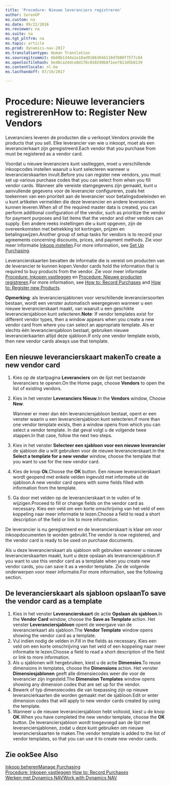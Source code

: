 ```yaml
---
title: 'Procedure: Nieuwe leveranciers registreren'
author: SorenGP
ms.custom: na
ms.date: 09/22/2016
ms.reviewer: na
ms.suite: na
ms.tgt_pltfrm: na
ms.topic: article
ms.prod: dynamics-nav-2017
ms.translationtype: Human Translation
ms.sourcegitcommit: 6b60b1344a1e18ad91863046110df880f75f7c04
ms.openlocfilehash: be40ca24dce8d1f8c010290b8f1ee7813d5b8139
ms.contentlocale: nl-be
ms.lasthandoff: 07/19/2017

---
```


# <a name="how-to-register-new-vendors"></a><span data-ttu-id="64011-102">Procedure: Nieuwe leveranciers registreren</span><span class="sxs-lookup"><span data-stu-id="64011-102">How to: Register New Vendors</span></span>
<span data-ttu-id="64011-103">Leveranciers leveren de producten die u verkoopt.</span><span class="sxs-lookup"><span data-stu-id="64011-103">Vendors provide the products that you sell.</span></span> <span data-ttu-id="64011-104">Elke leverancier van wie u inkoopt, moet als een leverancierkaart zijn geregistreerd.</span><span class="sxs-lookup"><span data-stu-id="64011-104">Each vendor that you purchase from must be registered as a vendor card.</span></span>

<span data-ttu-id="64011-105">Voordat u nieuwe leveranciers kunt vastleggen, moet u verschillende inkoopcodes instellen waaruit u kunt selecteren wanneer u leverancierskaarten invult.</span><span class="sxs-lookup"><span data-stu-id="64011-105">Before you can register new vendors, you must set up various purchase codes that you can select from when you fill vendor cards.</span></span> <span data-ttu-id="64011-106">Wanneer alle vereiste stamgegevens zijn gemaakt, kunt u aanvullende gegevens voor de leverancier configureren, zoals het toekennen van een prioriteit aan de leverancier voor betalingsdoeleinden en u kunt artikelen vermelden die deze leverancier en andere leveranciers kunnen leveren.</span><span class="sxs-lookup"><span data-stu-id="64011-106">When all of the required master data is created, you can perform additional configuration of the vendor, such as prioritize the vendor for payment purposes and list items that the vendor and other vendors can supply.</span></span> <span data-ttu-id="64011-107">Een andere reeks instellingen die u kunt opgeven, zijn de overeenkomsten met betrekking tot kortingen, prijzen en betalingswijzen.</span><span class="sxs-lookup"><span data-stu-id="64011-107">Another group of setup tasks for vendors is to record your agreements concerning discounts, prices, and payment methods.</span></span> <span data-ttu-id="64011-108">Zie voor meer informatie [Inkoop instellen](purchasing-setup-purchasing.md).</span><span class="sxs-lookup"><span data-stu-id="64011-108">For more information, see [Set Up Purchasing](purchasing-setup-purchasing.md).</span></span>

<span data-ttu-id="64011-109">Leverancierskaarten bevatten de informatie die is vereist om producten van de leverancier te kunnen kopen.</span><span class="sxs-lookup"><span data-stu-id="64011-109">Vendor cards hold the information that is required to buy products from the vendor.</span></span> <span data-ttu-id="64011-110">Zie voor meer informatie [Procedure: Inkopen vastleggen](purchasing-how-record-purchases.md) en [Procedure: Nieuwe producten registreren](inventory-how-register-new-products.md).</span><span class="sxs-lookup"><span data-stu-id="64011-110">For more information, see [How to: Record Purchases](purchasing-how-record-purchases.md) and [How to: Register new Products](inventory-how-register-new-products.md).</span></span>

<span data-ttu-id="64011-111">**Opmerking**: als leveranciersjablonen voor verschillende leveranciersoorten bestaan, wordt een venster automatisch weergegeven wanneer u een nieuwe leverancierskaart maakt, van waaruit u een geschikte leveranciersjabloon kunt selecteren.</span><span class="sxs-lookup"><span data-stu-id="64011-111">**Note**: If vendor templates exist for different vendor types, then a window appears when you create a new vendor card from where you can select an appropriate template.</span></span> <span data-ttu-id="64011-112">Als er slechts één leveranciersjabloon bestaat, gebruiken nieuwe leverancierkaarten altijd deze sjabloon.</span><span class="sxs-lookup"><span data-stu-id="64011-112">If only one vendor template exists, then new vendor cards always use that template.</span></span>

## <a name="to-create-a-new-vendor-card"></a><span data-ttu-id="64011-113">Een nieuwe leverancierskaart maken</span><span class="sxs-lookup"><span data-stu-id="64011-113">To create a new vendor card</span></span>
1. <span data-ttu-id="64011-114">Kies op de startpagina **Leveranciers** om de lijst met bestaande leveranciers te openen.</span><span class="sxs-lookup"><span data-stu-id="64011-114">On the Home page, choose **Vendors** to open the list of existing vendors.</span></span>  
2. <span data-ttu-id="64011-115">Kies in het venster **Leveranciers** **Nieuw**.</span><span class="sxs-lookup"><span data-stu-id="64011-115">In the **Vendors** window, Choose **New**.</span></span>

    <span data-ttu-id="64011-116">Wanneer er meer dan één leveranciersjabloon bestaat, opent er een venster waarin u een leveranciersjabloon kunt selecteren.</span><span class="sxs-lookup"><span data-stu-id="64011-116">If more than one vendor template exists, then a window opens from which you can select a vendor template.</span></span> <span data-ttu-id="64011-117">In dat geval volgt u de volgende twee stappen.</span><span class="sxs-lookup"><span data-stu-id="64011-117">In that case, follow the next two steps.</span></span>
3. <span data-ttu-id="64011-118">Kies in het venster **Selecteer een sjabloon voor een nieuwe leverancier** de sjabloon die u wilt gebruiken voor de nieuwe leverancierskaart.</span><span class="sxs-lookup"><span data-stu-id="64011-118">In the **Select a template for a new vendor** window, choose the template that you want to use for the new vendor card.</span></span>
4. <span data-ttu-id="64011-119">Kies de knop **Ok**.</span><span class="sxs-lookup"><span data-stu-id="64011-119">Choose the **OK** button.</span></span> <span data-ttu-id="64011-120">Een nieuwe leverancierskaart wordt geopend met enkele velden ingevuld met informatie uit de sjabloon.</span><span class="sxs-lookup"><span data-stu-id="64011-120">A new vendor card opens with some fields filled with information from the template.</span></span>
5. <span data-ttu-id="64011-121">Ga door met velden op de leverancierskaart in te vullen of te wijzigen.</span><span class="sxs-lookup"><span data-stu-id="64011-121">Proceed to fill or change fields on the vendor card as necessary.</span></span> <span data-ttu-id="64011-122">Kies een veld om een korte omschrijving van het veld of een koppeling naar meer informatie te lezen.</span><span class="sxs-lookup"><span data-stu-id="64011-122">Choose a field to read a short description of the field or link to more information.</span></span>

<span data-ttu-id="64011-123">De leverancier is nu geregistreerd en de leverancierskaart is klaar om voor inkoopdocumenten te worden gebruikt.</span><span class="sxs-lookup"><span data-stu-id="64011-123">The vendor is now registered, and the vendor card is ready to be used on purchase documents.</span></span>

<span data-ttu-id="64011-124">Als u deze leverancierskaart als sjabloon wilt gebruiken wanneer u nieuwe leverancierskaarten maakt, kunt u deze opslaan als leveranciersjabloon.</span><span class="sxs-lookup"><span data-stu-id="64011-124">If you want to use this vendor card as a template when you create new vendor cards, you can save it as a vendor template.</span></span> <span data-ttu-id="64011-125">Zie de volgende onderwerpen voor meer informatie.</span><span class="sxs-lookup"><span data-stu-id="64011-125">For more information, see the following section.</span></span>

## <a name="to-save-the-vendor-card-as-a-template"></a><span data-ttu-id="64011-126">De leverancierskaart als sjabloon opslaan</span><span class="sxs-lookup"><span data-stu-id="64011-126">To save the vendor card as a template</span></span>
1. <span data-ttu-id="64011-127">Kies in het venster **Leverancierskaart** de actie **Opslaan als sjabloon**.</span><span class="sxs-lookup"><span data-stu-id="64011-127">In the **Vendor Card** window, choose the **Save as Template** action.</span></span> <span data-ttu-id="64011-128">Het venster **Leveranciersjabloon** opent de weergave van de leverancierkaart als sjabloon.</span><span class="sxs-lookup"><span data-stu-id="64011-128">The **Vendor Template** window opens showing the vendor card as a template.</span></span>
2. <span data-ttu-id="64011-129">Vul indien nodig de velden in.</span><span class="sxs-lookup"><span data-stu-id="64011-129">Fill in the fields as necessary.</span></span> <span data-ttu-id="64011-130">Kies een veld om een korte omschrijving van het veld of een koppeling naar meer informatie te lezen.</span><span class="sxs-lookup"><span data-stu-id="64011-130">Choose a field to read a short description of the field or link to more information.</span></span>
3. <span data-ttu-id="64011-131">Als u sjablonen wilt hergebruiken, kiest u de actie **Dimensies**.</span><span class="sxs-lookup"><span data-stu-id="64011-131">To reuse dimensions in templates, choose the **Dimensions** action.</span></span> <span data-ttu-id="64011-132">Het venster **Dimensiesjablonen** geeft alle dimensiecodes weer die voor de leverancier zijn ingesteld.</span><span class="sxs-lookup"><span data-stu-id="64011-132">The **Dimension Templates** window opens showing any dimension codes that are set up for the vendor.</span></span>
4. <span data-ttu-id="64011-133">Bewerk of typ dimensiecodes die van toepassing zijn op nieuwe leverancierkaarten die worden gemaakt met de sjabloon.</span><span class="sxs-lookup"><span data-stu-id="64011-133">Edit or enter dimension codes that will apply to new vendor cards created by using the template.</span></span>
5. <span data-ttu-id="64011-134">Wanneer u de nieuwe leveranciersjabloon hebt voltooid, kiest u de knop **OK**.</span><span class="sxs-lookup"><span data-stu-id="64011-134">When you have completed the new vendor template, choose the **OK** button.</span></span> <span data-ttu-id="64011-135">De leveranciersjabloon wordt toegevoegd aan de lijst met leveranciersjablonen, zodat u deze kunt gebruiken om nieuwe leverancierskaarten te maken.</span><span class="sxs-lookup"><span data-stu-id="64011-135">The vendor template is added to the list of vendor templates, so that you can use it to create new vendor cards.</span></span>

## <a name="see-also"></a><span data-ttu-id="64011-136">Zie ook</span><span class="sxs-lookup"><span data-stu-id="64011-136">See Also</span></span>
[<span data-ttu-id="64011-137">Inkoop beheren</span><span class="sxs-lookup"><span data-stu-id="64011-137">Manage Purchasing</span></span>](purchasing-manage-purchasing.md)  
<span data-ttu-id="64011-138">[Procedure: Inkopen vastleggen](purchasing-how-record-purchases.md) </span><span class="sxs-lookup"><span data-stu-id="64011-138">[How to: Record Purchases](purchasing-how-record-purchases.md) </span></span>  
[<span data-ttu-id="64011-139">Werken met Dynamics NAV</span><span class="sxs-lookup"><span data-stu-id="64011-139">Work with Dynamics NAV</span></span>](ui-work-product.md)

